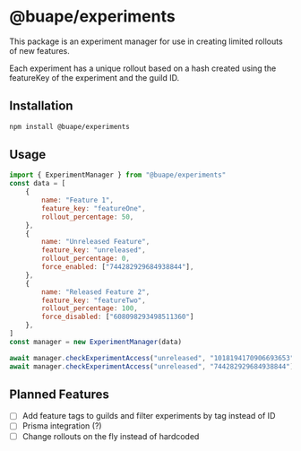 # @buape/experiments

This package is an experiment manager for use in creating limited rollouts of new features.

Each experiment has a unique rollout based on a hash created using the featureKey of the experiment and the guild ID.

## Installation

```bash
npm install @buape/experiments
```

## Usage

```js
import { ExperimentManager } from "@buape/experiments"
const data = [
    {
        name: "Feature 1",
        feature_key: "featureOne",
        rollout_percentage: 50,
    },
    {
        name: "Unreleased Feature",
        feature_key: "unreleased",
        rollout_percentage: 0,
        force_enabled: ["744282929684938844"],
    },
    {
        name: "Released Feature 2",
        feature_key: "featureTwo",
        rollout_percentage: 100,
		force_disabled: ["608098293498511360"]
    },
]
const manager = new ExperimentManager(data)

await manager.checkExperimentAccess("unreleased", "1018194170906693653") // -> false, the percentage is at 0 and that guild is not force enabled
await manager.checkExperimentAccess("unreleased", "744282929684938844") // -> true, the guild is force enabled
```

## Planned Features

-   [ ] Add feature tags to guilds and filter experiments by tag instead of ID
-   [ ] Prisma integration (?)
-   [ ] Change rollouts on the fly instead of hardcoded
